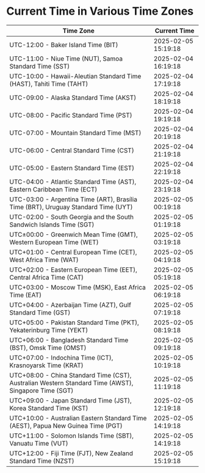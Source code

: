 # Current Time in Various Time Zones

| Time Zone | Current Time |
|-----------|--------------|
| UTC-12:00 - Baker Island Time (BIT) | 2025-02-05 15:19:18 |
| UTC-11:00 - Niue Time (NUT), Samoa Standard Time (SST) | 2025-02-04 16:19:18 |
| UTC-10:00 - Hawaii-Aleutian Standard Time (HAST), Tahiti Time (TAHT) | 2025-02-04 17:19:18 |
| UTC-09:00 - Alaska Standard Time (AKST) | 2025-02-04 18:19:18 |
| UTC-08:00 - Pacific Standard Time (PST) | 2025-02-04 19:19:18 |
| UTC-07:00 - Mountain Standard Time (MST) | 2025-02-04 20:19:18 |
| UTC-06:00 - Central Standard Time (CST) | 2025-02-04 21:19:18 |
| UTC-05:00 - Eastern Standard Time (EST) | 2025-02-04 22:19:18 |
| UTC-04:00 - Atlantic Standard Time (AST), Eastern Caribbean Time (ECT) | 2025-02-04 23:19:18 |
| UTC-03:00 - Argentina Time (ART), Brasília Time (BRT), Uruguay Standard Time (UYT) | 2025-02-05 00:19:18 |
| UTC-02:00 - South Georgia and the South Sandwich Islands Time (SGT) | 2025-02-05 01:19:18 |
| UTC±00:00 - Greenwich Mean Time (GMT), Western European Time (WET) | 2025-02-05 03:19:18 |
| UTC+01:00 - Central European Time (CET), West Africa Time (WAT) | 2025-02-05 04:19:18 |
| UTC+02:00 - Eastern European Time (EET), Central Africa Time (CAT) | 2025-02-05 05:19:18 |
| UTC+03:00 - Moscow Time (MSK), East Africa Time (EAT) | 2025-02-05 06:19:18 |
| UTC+04:00 - Azerbaijan Time (AZT), Gulf Standard Time (GST) | 2025-02-05 07:19:18 |
| UTC+05:00 - Pakistan Standard Time (PKT), Yekaterinburg Time (YEKT) | 2025-02-05 08:19:18 |
| UTC+06:00 - Bangladesh Standard Time (BST), Omsk Time (OMST) | 2025-02-05 09:19:18 |
| UTC+07:00 - Indochina Time (ICT), Krasnoyarsk Time (KRAT) | 2025-02-05 10:19:18 |
| UTC+08:00 - China Standard Time (CST), Australian Western Standard Time (AWST), Singapore Time (SGT) | 2025-02-05 11:19:18 |
| UTC+09:00 - Japan Standard Time (JST), Korea Standard Time (KST) | 2025-02-05 12:19:18 |
| UTC+10:00 - Australian Eastern Standard Time (AEST), Papua New Guinea Time (PGT) | 2025-02-05 14:19:18 |
| UTC+11:00 - Solomon Islands Time (SBT), Vanuatu Time (VUT) | 2025-02-05 14:19:18 |
| UTC+12:00 - Fiji Time (FJT), New Zealand Standard Time (NZST) | 2025-02-05 15:19:18 |
